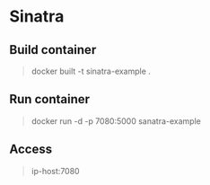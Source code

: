 # Sinatra

## Build container
> docker built -t sinatra-example .

## Run container
> docker run -d -p 7080:5000 sanatra-example

## Access
> ip-host:7080 
